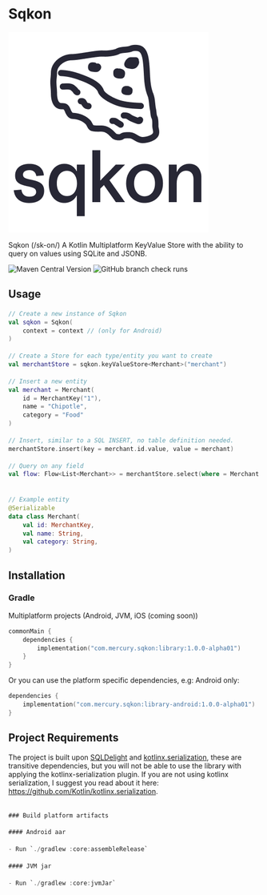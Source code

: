 # Sqkon

![sqkon](assets/logo.png)

Sqkon (/sk-on/) A Kotlin Multiplatform KeyValue Store with the ability to query on values using
SQLite and JSONB.

![Maven Central Version](https://img.shields.io/maven-central/v/com.mercury.sqkon/library)
![GitHub branch check runs](https://img.shields.io/github/check-runs/MercuryTechnologies/sqkon/main)


## Usage

```kotlin
// Create a new instance of Sqkon
val sqkon = Sqkon(
    context = context // (only for Android)
)

// Create a Store for each type/entity you want to create 
val merchantStore = sqkon.keyValueStore<Merchant>("merchant")

// Insert a new entity
val merchant = Merchant(
    id = MerchantKey("1"),
    name = "Chipotle",
    category = "Food"
)

// Insert, similar to a SQL INSERT, no table definition needed.
merchantStore.insert(key = merchant.id.value, value = merchant)

// Query on any field 
val flow: Flow<List<Merchant>> = merchantStore.select(where = Merchant::name like "Chi%")


// Example entity
@Serializable
data class Merchant(
    val id: MerchantKey,
    val name: String,
    val category: String,
)
```

## Installation

### Gradle

Multiplatform projects (Android, JVM, iOS (coming soon))

```kotlin
commonMain {
    dependencies {
        implementation("com.mercury.sqkon:library:1.0.0-alpha01")
    }
}
```

Or you can use the platform specific dependencies, e.g: Android only:

```kotlin
dependencies {
    implementation("com.mercury.sqkon:library-android:1.0.0-alpha01")
}
```

## Project Requirements

The project is built upon [SQLDelight](https://github.com/sqldelight/sqldelight) 
and [kotlinx.serialization](https://github.com/Kotlin/kotlinx.serialization), these are transitive 
dependencies, but you will not be able to use the library with applying the 
kotlinx-serialization plugin. If you are not using kotlinx serialization, I suggest you read about it
here: https://github.com/Kotlin/kotlinx.serialization.

```kotlin 

### Build platform artifacts

#### Android aar

- Run `./gradlew :core:assembleRelease`

#### JVM jar

- Run `./gradlew :core:jvmJar`
